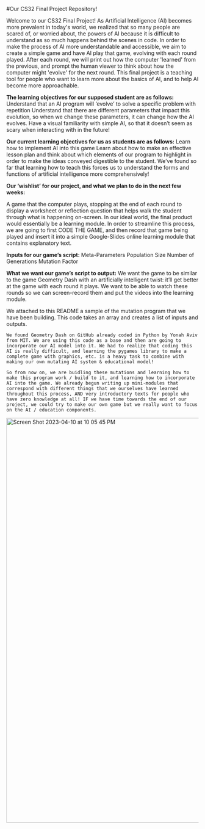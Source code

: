 #Our CS32 Final Project Repository!


Welcome to our CS32 Final Project! As Artificial Intelligence (AI) becomes more prevalent in today's world, we realized that so many people are scared of, or worried about, the powers of AI because it is difficult to understand as so much happens behind the scenes in code. In order to make the process of AI more understandable and accessible, we aim to create a simple game and have AI play that game, evolving with each round played. After each round, we will print out how the computer 'learned' from the previous, and prompt the human viewer to think about how the computer might 'evolve' for the next round. This final project is a teaching tool for people who want to learn more about the basics of AI, and to help AI become more approachable.


**The learning objectives for our supposed student are as follows:**
Understand that an AI program will ‘evolve’ to solve a specific problem with repetition
Understand that there are different parameters that impact this evolution, so when we change these parameters, it can change how the AI evolves. 
Have a visual familiarity with simple AI, so that it doesn’t seem as scary when interacting with in the future! 

**Our current learning objectives for us as students are as follows:**
Learn how to implement AI into this game 
Learn about how to make an effective lesson plan and think about which elements of our program to highlight in order to make the ideas conveyed digestible to the student. We’ve found so far that learning how to teach this forces us to understand the forms and functions of artificial intelligence more comprehensively! 


**Our ‘wishlist’ for our project, and what we plan to do in the next few weeks:**

A game that the computer plays, stopping at the end of each round to display a worksheet or reflection question that helps walk the student through what is happening on-screen. In our ideal world, the final product would essentially be a learning module. In order to streamline this process, we are going to first CODE THE GAME, and then record that game being played and insert it into a simple Google-Slides online learning module that contains explanatory text.


**Inputs for our game’s script:**
Meta-Parameters
Population Size 
Number of Generations 
Mutation Factor 


**What we want our game’s script to output:** 
We want the game to be similar to the game Geometry Dash with an artificially intelligent twist: it’ll get better at the game with each round it plays. We want to be able to watch these rounds so we can screen-record them and put the videos into the learning module. 


We attached to this README a sample of the mutation program that we have been building. This code takes an array and creates a list of inputs and outputs. 
    
    We found Geometry Dash on GitHub already coded in Python by Yonah Aviv from MIT. We are using this code as a base and then are going to incorporate our AI model into it. We had to realize that coding this AI is really difficult, and learning the pygames library to make a complete game with graphics, etc. is a heavy task to combine with making our own mutating AI system & educational model! 
    
    So from now on, we are buidling these mutations and learning how to make this program work / build to it, and learning how to incorporate AI into the game. We already begun writing up mini-modules that correspond with different things that we ourselves have learned throughout this process, AND very introductory texts for people who have zero knowledge at all! IF we have time towards the end of our project, we could try to make our own game but we really want to focus on the AI / education components. 


<img width="1061" alt="Screen Shot 2023-04-10 at 10 05 45 PM" src="https://user-images.githubusercontent.com/128994611/231036722-61c4af13-27a3-47c2-9b00-ae8b28c0b825.png">



